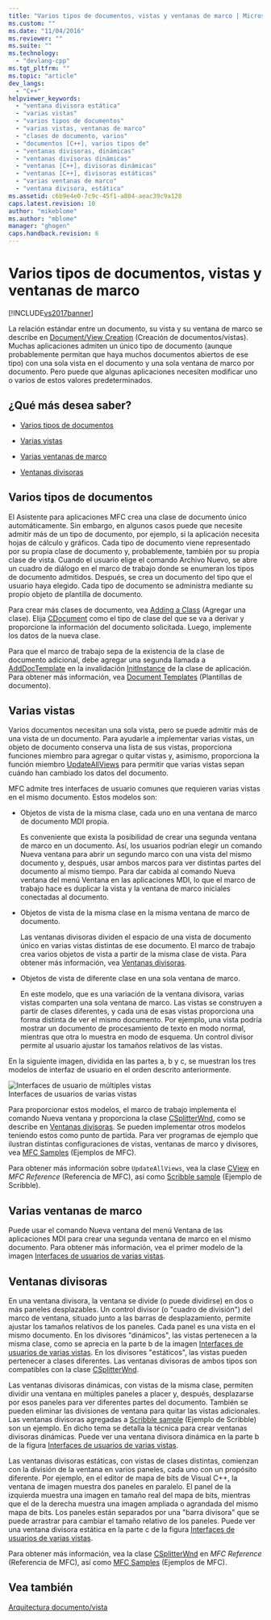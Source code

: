 ```yaml
---
title: "Varios tipos de documentos, vistas y ventanas de marco | Microsoft Docs"
ms.custom: ""
ms.date: "11/04/2016"
ms.reviewer: ""
ms.suite: ""
ms.technology: 
  - "devlang-cpp"
ms.tgt_pltfrm: ""
ms.topic: "article"
dev_langs: 
  - "C++"
helpviewer_keywords: 
  - "ventana divisora estática"
  - "varias vistas"
  - "varios tipos de documentos"
  - "varias vistas, ventanas de marco"
  - "clases de documento, varios"
  - "documentos [C++], varios tipos de"
  - "ventanas divisoras, dinámicas"
  - "ventanas divisoras dinámicas"
  - "ventanas [C++], divisoras dinámicas"
  - "ventanas [C++], divisoras estáticas"
  - "varias ventanas de marco"
  - "ventana divisora, estática"
ms.assetid: c6b9e4e0-7c9c-45f1-a804-aeac39c9a128
caps.latest.revision: 10
author: "mikeblome"
ms.author: "mblome"
manager: "ghogen"
caps.handback.revision: 6
---
```

# Varios tipos de documentos, vistas y ventanas de marco
[!INCLUDE[vs2017banner](../assembler/inline/includes/vs2017banner.md)]

La relación estándar entre un documento, su vista y su ventana de marco se describe en [Document\/View Creation](../mfc/document-view-creation.md) \(Creación de documentos\/vistas\). Muchas aplicaciones admiten un único tipo de documento \(aunque probablemente permitan que haya muchos documentos abiertos de ese tipo\) con una sola vista en el documento y una sola ventana de marco por documento. Pero puede que algunas aplicaciones necesiten modificar uno o varios de estos valores predeterminados.  
  
## ¿Qué más desea saber?  
  
-   [Varios tipos de documentos](#_core_multiple_document_types)  
  
-   [Varias vistas](#_core_multiple_views)  
  
-   [Varias ventanas de marco](#_core_multiple_frame_windows)  
  
-   [Ventanas divisoras](#_core_splitter_windows)  
  
##  <a name="_core_multiple_document_types"></a> Varios tipos de documentos  
 El Asistente para aplicaciones MFC crea una clase de documento único automáticamente. Sin embargo, en algunos casos puede que necesite admitir más de un tipo de documento, por ejemplo, si la aplicación necesita hojas de cálculo y gráficos. Cada tipo de documento viene representado por su propia clase de documento y, probablemente, también por su propia clase de vista. Cuando el usuario elige el comando Archivo Nuevo, se abre un cuadro de diálogo en el marco de trabajo donde se enumeran los tipos de documento admitidos. Después, se crea un documento del tipo que el usuario haya elegido. Cada tipo de documento se administra mediante su propio objeto de plantilla de documento.  
  
 Para crear más clases de documento, vea [Adding a Class](../ide/adding-a-class-visual-cpp.md) \(Agregar una clase\). Elija [CDocument](../mfc/reference/cdocument-class.md) como el tipo de clase del que se va a derivar y proporcione la información del documento solicitada. Luego, implemente los datos de la nueva clase.  
  
 Para que el marco de trabajo sepa de la existencia de la clase de documento adicional, debe agregar una segunda llamada a [AddDocTemplate](../Topic/CWinApp::AddDocTemplate.md) en la invalidación [InitInstance](../Topic/CWinApp::InitInstance.md) de la clase de aplicación. Para obtener más información, vea [Document Templates](../mfc/document-templates-and-the-document-view-creation-process.md) \(Plantillas de documento\).  
  
##  <a name="_core_multiple_views"></a> Varias vistas  
 Varios documentos necesitan una sola vista, pero se puede admitir más de una vista de un documento. Para ayudarle a implementar varias vistas, un objeto de documento conserva una lista de sus vistas, proporciona funciones miembro para agregar o quitar vistas y, asimismo, proporciona la función miembro [UpdateAllViews](../Topic/CDocument::UpdateAllViews.md) para permitir que varias vistas sepan cuándo han cambiado los datos del documento.  
  
 MFC admite tres interfaces de usuario comunes que requieren varias vistas en el mismo documento. Estos modelos son:  
  
-   Objetos de vista de la misma clase, cada uno en una ventana de marco de documento MDI propia.  
  
     Es conveniente que exista la posibilidad de crear una segunda ventana de marco en un documento. Así, los usuarios podrían elegir un comando Nueva ventana para abrir un segundo marco con una vista del mismo documento y, después, usar ambos marcos para ver distintas partes del documento al mismo tiempo. Para dar cabida al comando Nueva ventana del menú Ventana en las aplicaciones MDI, lo que el marco de trabajo hace es duplicar la vista y la ventana de marco iniciales conectadas al documento.  
  
-   Objetos de vista de la misma clase en la misma ventana de marco de documento.  
  
     Las ventanas divisoras dividen el espacio de una vista de documento único en varias vistas distintas de ese documento. El marco de trabajo crea varios objetos de vista a partir de la misma clase de vista. Para obtener más información, vea [Ventanas divisoras](#_core_splitter_windows).  
  
-   Objetos de vista de diferente clase en una sola ventana de marco.  
  
     En este modelo, que es una variación de la ventana divisora, varias vistas comparten una sola ventana de marco. Las vistas se construyen a partir de clases diferentes, y cada una de esas vistas proporciona una forma distinta de ver el mismo documento. Por ejemplo, una vista podría mostrar un documento de procesamiento de texto en modo normal, mientras que otra lo muestra en modo de esquema. Un control divisor permite al usuario ajustar los tamaños relativos de las vistas.  
  
 En la siguiente imagen, dividida en las partes a, b y c, se muestran los tres modelos de interfaz de usuario en el orden descrito anteriormente.  
  
 ![Interfaces de usuario de múltiples vistas](../mfc/media/vc37a71.png "vc37A71")  
Interfaces de usuarios de varias vistas  
  
 Para proporcionar estos modelos, el marco de trabajo implementa el comando Nueva ventana y proporciona la clase [CSplitterWnd](../mfc/reference/csplitterwnd-class.md), como se describe en [Ventanas divisoras](#_core_splitter_windows). Se pueden implementar otros modelos teniendo estos como punto de partida. Para ver programas de ejemplo que ilustran distintas configuraciones de vistas, ventanas de marco y divisores, vea [MFC Samples](../top/visual-cpp-samples.md) \(Ejemplos de MFC\).  
  
 Para obtener más información sobre `UpdateAllViews`, vea la clase [CView](../mfc/reference/cview-class.md) en *MFC Reference* \(Referencia de MFC\), así como [Scribble sample](../top/visual-cpp-samples.md) \(Ejemplo de Scribble\).  
  
##  <a name="_core_multiple_frame_windows"></a> Varias ventanas de marco  
 Puede usar el comando Nueva ventana del menú Ventana de las aplicaciones MDI para crear una segunda ventana de marco en el mismo documento. Para obtener más información, vea el primer modelo de la imagen [Interfaces de usuarios de varias vistas](#_core_multiple.2d.view_user_interfaces).  
  
##  <a name="_core_splitter_windows"></a> Ventanas divisoras  
 En una ventana divisora, la ventana se divide \(o puede dividirse\) en dos o más paneles desplazables. Un control divisor \(o "cuadro de división"\) del marco de ventana, situado junto a las barras de desplazamiento, permite ajustar los tamaños relativos de los paneles. Cada panel es una vista en el mismo documento. En los divisores "dinámicos", las vistas pertenecen a la misma clase, como se aprecia en la parte b de la imagen [Interfaces de usuarios de varias vistas](#_core_multiple.2d.view_user_interfaces). En los divisores "estáticos", las vistas pueden pertenecer a clases diferentes. Las ventanas divisoras de ambos tipos son compatibles con la clase [CSplitterWnd](../mfc/reference/csplitterwnd-class.md).  
  
 Las ventanas divisoras dinámicas, con vistas de la misma clase, permiten dividir una ventana en múltiples paneles a placer y, después, desplazarse por esos paneles para ver diferentes partes del documento. También se pueden eliminar las divisiones de ventana para quitar las vistas adicionales. Las ventanas divisoras agregadas a [Scribble sample](../top/visual-cpp-samples.md) \(Ejemplo de Scribble\) son un ejemplo. En dicho tema se detalla la técnica para crear ventanas divisoras dinámicas. Puede ver una ventana divisora dinámica en la parte b de la figura [Interfaces de usuarios de varias vistas](#_core_multiple.2d.view_user_interfaces).  
  
 Las ventanas divisoras estáticas, con vistas de clases distintas, comienzan con la división de la ventana en varios paneles, cada uno con un propósito diferente. Por ejemplo, en el editor de mapa de bits de Visual C\+\+, la ventana de imagen muestra dos paneles en paralelo. El panel de la izquierda muestra una imagen en tamaño real del mapa de bits, mientras que el de la derecha muestra una imagen ampliada o agrandada del mismo mapa de bits. Los paneles están separados por una "barra divisora" que se puede arrastrar para cambiar el tamaño relativo de los paneles. Puede ver una ventana divisora estática en la parte c de la figura [Interfaces de usuarios de varias vistas](#_core_multiple.2d.view_user_interfaces).  
  
 Para obtener más información, vea la clase [CSplitterWnd](../mfc/reference/csplitterwnd-class.md) en *MFC Reference* \(Referencia de MFC\), así como [MFC Samples](../top/visual-cpp-samples.md) \(Ejemplos de MFC\).  
  
## Vea también  
 [Arquitectura documento\/vista](../mfc/document-view-architecture.md)